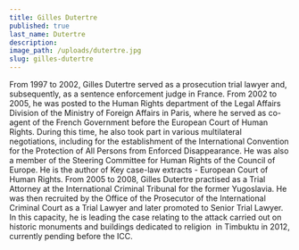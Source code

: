 ```yaml
---
title: Gilles Dutertre
published: true
last_name: Dutertre
description:
image_path: /uploads/dutertre.jpg
slug: gilles-dutertre
---
```



From 1997 to 2002, Gilles Dutertre served as a prosecution trial lawyer and, subsequently, as a sentence enforcement judge in France. From 2002 to 2005, he was posted to the Human Rights department of the Legal Affairs Division of the Ministry of Foreign Affairs in Paris, where he served as co-agent of the French Government before the European Court of Human Rights. During this time, he also took part in various multilateral negotiations, including for the establishment of the International Convention for the Protection of All Persons from Enforced Disappearance. He was also a member of the Steering Committee for Human Rights of the Council of Europe. He is the author of Key case-law extracts - European Court of Human Rights. From 2005 to 2008, Gilles Dutertre practised as a Trial Attorney at the International Criminal Tribunal for the former Yugoslavia. He was then recruited by the Office of the Prosecutor of the International Criminal Court as a Trial Lawyer and later promoted to Senior Trial Lawyer. In this capacity, he is leading the case relating to the attack carried out on historic monuments and buildings dedicated to religion  in Timbuktu in 2012, currently pending before the ICC.